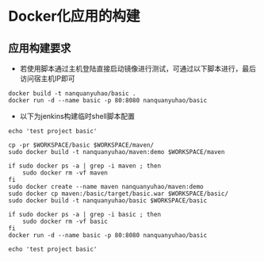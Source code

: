 # Docker化应用的构建

## 应用构建要求
- 若使用脚本通过主机登陆直接启动镜像进行测试，可通过以下脚本进行，最后访问宿主机IP即可
```
docker build -t nanquanyuhao/basic .
docker run -d --name basic -p 80:8080 nanquanyuhao/basic
```
- 以下为jenkins构建临时shell脚本配置
```
echo 'test project basic'

cp -pr $WORKSPACE/basic $WORKSPACE/maven/
sudo docker build -t nanquanyuhao/maven:demo $WORKSPACE/maven

if sudo docker ps -a | grep -i maven ; then
	sudo docker rm -vf maven
fi
sudo docker create --name maven nanquanyuhao/maven:demo
sudo docker cp maven:/basic/target/basic.war $WORKSPACE/basic/
sudo docker build -t nanquanyuhao/basic $WORKSPACE/basic

if sudo docker ps -a | grep -i basic ; then
	sudo docker rm -vf basic
fi
docker run -d --name basic -p 80:8080 nanquanyuhao/basic

echo 'test project basic'
```